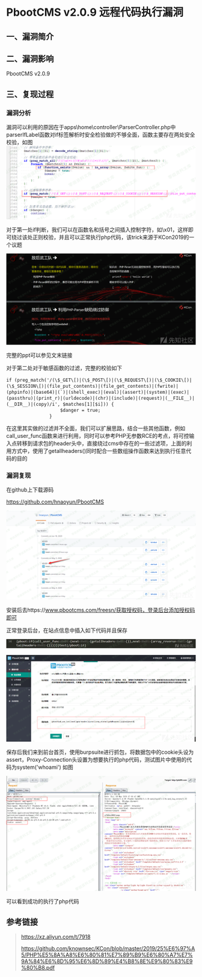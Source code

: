 PbootCMS v2.0.9 远程代码执行漏洞
================================

一、漏洞简介
------------

二、漏洞影响
------------

PbootCMS v2.0.9

三、复现过程
------------

### 漏洞分析

漏洞可以利用的原因在于apps\\home\\controller\\ParserController.php中parserIfLabel函数对if标签解析时安全检验做的不够全面，函数主要存在两处安全校验，如图![1.png](./.resource/PbootCMSv2.0.9远程代码执行漏洞/media/rId25.png)

对于第一处if判断，我们可以在函数名和括号之间插入控制字符，如\\x01，这样即可绕过该处正则校验，并且可以正常执行php代码，该trick来源于KCon2019的一个议题

![2.png](./.resource/PbootCMSv2.0.9远程代码执行漏洞/media/rId26.png)

完整的ppt可以参见文末链接

对于第二处对于敏感函数的过滤，完整的校验如下

    if (preg_match('/(\$_GET\[)|(\$_POST\[)|(\$_REQUEST\[)|(\$_COOKIE\[)|(\$_SESSION\[)|(file_put_contents)|(file_get_contents)|(fwrite)|(phpinfo)|(base64)|(`)|(shell_exec)|(eval)|(assert)|(system)|(exec)|(passthru)|(print_r)|(urldecode)|(chr)|(include)|(request)|(__FILE__)|(__DIR__)|(copy)/i', $matches[1][$i])) {
                        $danger = true;
                    }

在这里其实做的过滤并不全面，我们可以扩展思路，结合一些其他函数，例如call\_user\_func函数来进行利用，同时可以参考PHP无参数RCE的考点，将可控输入点转移到请求包的header头中，直接绕过cms中存在的一些过滤项，上面的利用方式中，使用了getallheaders()同时配合一些数组操作函数来达到执行任意代码的目的

### 漏洞复现

在github上下载源码

https://github.com/hnaoyun/PbootCMS

![3.png](./.resource/PbootCMSv2.0.9远程代码执行漏洞/media/rId28.png)

安装后去https://www.pbootcms.com/freesn/获取授权码，登录后台添加授权码即可

正常登录后台，在站点信息中插入如下代码并且保存

![4.png](./.resource/PbootCMSv2.0.9远程代码执行漏洞/media/rId29.png)

![5.png](./.resource/PbootCMSv2.0.9远程代码执行漏洞/media/rId30.png)

保存后我们来到前台首页，使用burpsuite进行抓包，将数据包中的cookie头设为assert，Proxy-Connection头设置为想要执行的php代码，测试图片中使用的代码为system(\'whoami\')
如图

![6.png](./.resource/PbootCMSv2.0.9远程代码执行漏洞/media/rId31.png)

可以看到成功的执行了php代码

参考链接
--------

> https://xz.aliyun.com/t/7918
>
> https://github.com/knownsec/KCon/blob/master/2019/25%E6%97%A5/PHP%E5%8A%A8%E6%80%81%E7%89%B9%E6%80%A7%E7%9A%84%E6%8D%95%E6%8D%89%E4%B8%8E%E9%80%83%E9%80%B8.pdf
